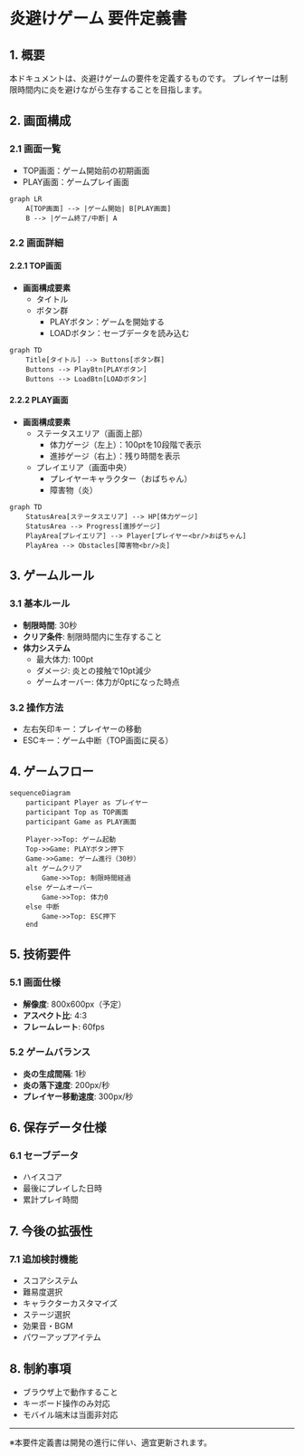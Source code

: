 # 炎避けゲーム 要件定義書

## 1. 概要

本ドキュメントは、炎避けゲームの要件を定義するものです。
プレイヤーは制限時間内に炎を避けながら生存することを目指します。

## 2. 画面構成

### 2.1 画面一覧
- TOP画面：ゲーム開始前の初期画面
- PLAY画面：ゲームプレイ画面

```mermaid
graph LR
    A[TOP画面] --> |ゲーム開始| B[PLAY画面]
    B --> |ゲーム終了/中断| A
```

### 2.2 画面詳細

#### 2.2.1 TOP画面
- **画面構成要素**
  - タイトル
  - ボタン群
    - PLAYボタン：ゲームを開始する
    - LOADボタン：セーブデータを読み込む

```mermaid
graph TD
    Title[タイトル] --> Buttons[ボタン群]
    Buttons --> PlayBtn[PLAYボタン]
    Buttons --> LoadBtn[LOADボタン]
```

#### 2.2.2 PLAY画面
- **画面構成要素**
  - ステータスエリア（画面上部）
    - 体力ゲージ（左上）：100ptを10段階で表示
    - 進捗ゲージ（右上）：残り時間を表示
  - プレイエリア（画面中央）
    - プレイヤーキャラクター（おばちゃん）
    - 障害物（炎）

```mermaid
graph TD
    StatusArea[ステータスエリア] --> HP[体力ゲージ]
    StatusArea --> Progress[進捗ゲージ]
    PlayArea[プレイエリア] --> Player[プレイヤー<br/>おばちゃん]
    PlayArea --> Obstacles[障害物<br/>炎]
```

## 3. ゲームルール

### 3.1 基本ルール
- **制限時間**: 30秒
- **クリア条件**: 制限時間内に生存すること
- **体力システム**
  - 最大体力: 100pt
  - ダメージ: 炎との接触で10pt減少
  - ゲームオーバー: 体力が0ptになった時点

### 3.2 操作方法
- 左右矢印キー：プレイヤーの移動
- ESCキー：ゲーム中断（TOP画面に戻る）

## 4. ゲームフロー

```mermaid
sequenceDiagram
    participant Player as プレイヤー
    participant Top as TOP画面
    participant Game as PLAY画面
    
    Player->>Top: ゲーム起動
    Top->>Game: PLAYボタン押下
    Game->>Game: ゲーム進行（30秒）
    alt ゲームクリア
        Game->>Top: 制限時間経過
    else ゲームオーバー
        Game->>Top: 体力0
    else 中断
        Game->>Top: ESC押下
    end
```

## 5. 技術要件

### 5.1 画面仕様
- **解像度**: 800x600px（予定）
- **アスペクト比**: 4:3
- **フレームレート**: 60fps

### 5.2 ゲームバランス
- **炎の生成間隔**: 1秒
- **炎の落下速度**: 200px/秒
- **プレイヤー移動速度**: 300px/秒

## 6. 保存データ仕様

### 6.1 セーブデータ
- ハイスコア
- 最後にプレイした日時
- 累計プレイ時間

## 7. 今後の拡張性

### 7.1 追加検討機能
- スコアシステム
- 難易度選択
- キャラクターカスタマイズ
- ステージ選択
- 効果音・BGM
- パワーアップアイテム

## 8. 制約事項
- ブラウザ上で動作すること
- キーボード操作のみ対応
- モバイル端末は当面非対応

---
※本要件定義書は開発の進行に伴い、適宜更新されます。
